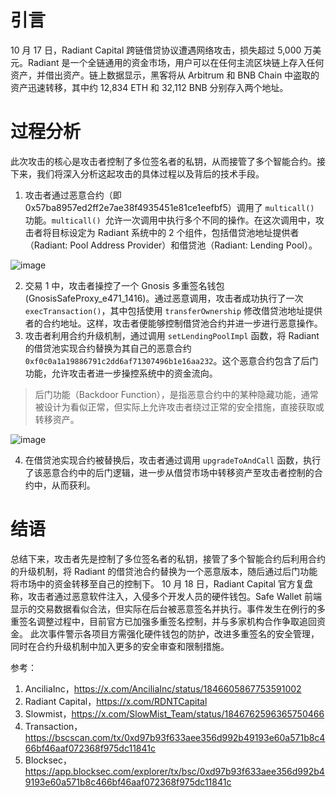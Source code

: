 # 引言

10 月 17 日，Radiant Capital 跨链借贷协议遭遇网络攻击，损失超过 5,000 万美元。Radiant 是一个全链通用的资金市场，用户可以在任何主流区块链上存入任何资产，并借出资产。链上数据显示，黑客将从 Arbitrum 和 BNB Chain 中盗取的资产迅速转移，其中约 12,834 ETH 和 32,112 BNB 分别存入两个地址。

# 过程分析

此次攻击的核心是攻击者控制了多位签名者的私钥，从而接管了多个智能合约。接下来，我们将深入分析这起攻击的具体过程以及背后的技术手段。
1. 攻击者通过恶意合约（即 0x57ba8957ed2ff2e7ae38f4935451e81ce1eefbf5）调用了 `multicall()` 功能。`multicall() `允许一次调用中执行多个不同的操作。在这次调用中，攻击者将目标设定为 Radiant 系统中的 2 个组件，包括借贷池地址提供者（Radiant: Pool Address Provider）和借贷池（Radiant: Lending Pool）。

![image](https://github.com/user-attachments/assets/27aaa687-82ba-47dc-9243-6d0a9f2852ba)

2. 交易 1 中，攻击者操控了一个 Gnosis 多重签名钱包 (GnosisSafeProxy_e471_1416)。通过恶意调用，攻击者成功执行了一次 `execTransaction()`，其中包括使用 `transferOwnership` 修改借贷池地址提供者的合约地址。这样，攻击者便能够控制借贷池合约并进一步进行恶意操作。
3. 攻击者利用合约升级机制，通过调用 `setLendingPoolImpl` 函数，将 Radiant 的借贷池实现合约替换为其自己的恶意合约 `0xf0c0a1a19886791c2dd6af71307496b1e16aa232`。这个恶意合约包含了后门功能，允许攻击者进一步操控系统中的资金流向。

> 后门功能（Backdoor Function），是指恶意合约中的某种隐藏功能，通常被设计为看似正常，但实际上允许攻击者绕过正常的安全措施，直接获取或转移资产。

![image](https://github.com/user-attachments/assets/c8c7ab45-ca4e-492d-8a4f-9d3a3210bbd8)

4. 在借贷池实现合约被替换后，攻击者通过调用 `upgradeToAndCall` 函数，执行了该恶意合约中的后门逻辑，进一步从借贷市场中转移资产至攻击者控制的合约中，从而获利。

# 结语

总结下来，攻击者先是控制了多位签名者的私钥，接管了多个智能合约后利用合约的升级机制，将 Radiant 的借贷池合约替换为一个恶意版本，随后通过后门功能将市场中的资金转移至自己的控制下。
10 月 18 日，Radiant Capital 官方复盘称，攻击者通过恶意软件注入，入侵多个开发人员的硬件钱包。Safe Wallet 前端显示的交易数据看似合法，但实际在后台被恶意签名并执行。事件发生在例行的多重签名调整过程中，目前官方已加强多重签名控制，并与多家机构合作争取追回资金。
此次事件警示各项目方需强化硬件钱包的防护，改进多重签名的安全管理，同时在合约升级机制中加入更多的安全审查和限制措施。


参考：
1. AnciliaInc，https://x.com/AnciliaInc/status/1846605867753591002
2. Radiant Capital，https://x.com/RDNTCapital
3. Slowmist，https://x.com/SlowMist_Team/status/1846762596365750466
4. Transaction，https://bscscan.com/tx/0xd97b93f633aee356d992b49193e60a571b8c466bf46aaf072368f975dc11841c
5. Blocksec，https://app.blocksec.com/explorer/tx/bsc/0xd97b93f633aee356d992b49193e60a571b8c466bf46aaf072368f975dc11841c
